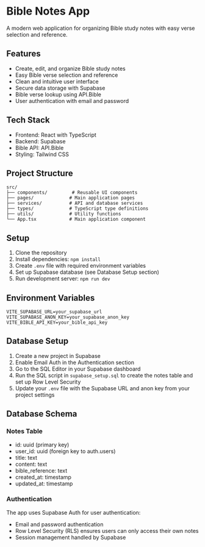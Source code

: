 # Bible Notes App

A modern web application for organizing Bible study notes with easy verse selection and reference.

## Features

- Create, edit, and organize Bible study notes
- Easy Bible verse selection and reference
- Clean and intuitive user interface
- Secure data storage with Supabase
- Bible verse lookup using API.Bible
- User authentication with email and password

## Tech Stack

- Frontend: React with TypeScript
- Backend: Supabase
- Bible API: API.Bible
- Styling: Tailwind CSS

## Project Structure

```
src/
├── components/         # Reusable UI components
├── pages/             # Main application pages
├── services/          # API and database services
├── types/             # TypeScript type definitions
├── utils/             # Utility functions
└── App.tsx            # Main application component
```

## Setup

1. Clone the repository
2. Install dependencies: `npm install`
3. Create `.env` file with required environment variables
4. Set up Supabase database (see Database Setup section)
5. Run development server: `npm run dev`

## Environment Variables

```
VITE_SUPABASE_URL=your_supabase_url
VITE_SUPABASE_ANON_KEY=your_supabase_anon_key
VITE_BIBLE_API_KEY=your_bible_api_key
```

## Database Setup

1. Create a new project in Supabase
2. Enable Email Auth in the Authentication section
3. Go to the SQL Editor in your Supabase dashboard
4. Run the SQL script in `supabase_setup.sql` to create the notes table and set up Row Level Security
5. Update your `.env` file with the Supabase URL and anon key from your project settings

## Database Schema

### Notes Table
- id: uuid (primary key)
- user_id: uuid (foreign key to auth.users)
- title: text
- content: text
- bible_reference: text
- created_at: timestamp
- updated_at: timestamp

### Authentication
The app uses Supabase Auth for user authentication:
- Email and password authentication
- Row Level Security (RLS) ensures users can only access their own notes
- Session management handled by Supabase 
